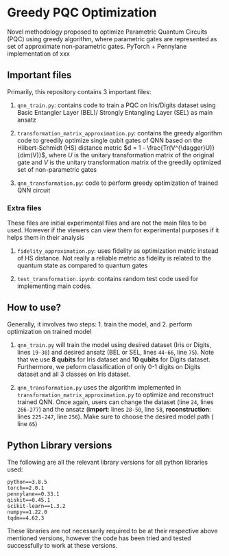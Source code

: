 # Greedy PQC Optimization

Novel methodology proposed to optimize Parametric Quantum Circuits (PQC) using greedy algorithm, where parametric gates are represented as set of approximate non-parametric gates. PyTorch + Pennylane implementation of xxx

## Important files
Primarily, this repository contains 3 important files:

1. ```qnn_train.py```: contains code to train a PQC on Iris/Digits dataset using Basic Entangler Layer (BEL)/ Strongly Entangling Layer (SEL) as main ansatz

2. ```transformation_matrix_approximation.py```: contains the greedy algorithm code to greedily optimize single qubit gates of QNN based on the Hilbert-Schmidt (HS) distance metric $d = 1 - \frac{Tr(V^{\dagger}U)}{dim(V)}$, where $U$ is the unitary transformation matrix of the original gate and $V$ is the unitary transformation matrix of the greedily optimized set of non-parametric gates

3. ```qnn_transformation.py```: code to perform greedy optimization of trained QNN circuit

### Extra files
These files are initial experimental files and are not the main files to be used. However if the viewers can view them for experimental purposes if it helps them in their analysis

1. ```fidelity_approximation.py```: uses fidelity as optimization metric instead of HS distance. Not really a reliable metric as fidelity is related to the quantum state as compared to quantum gates

2. ```test_transformation.ipynb```: contains random test code used for implementing main codes.

## How to use? 
Generally, it involves two steps: 1. train the model, and 2. perform optimization on trained model

1. ```qnn_train.py``` will train the model using desired dataset (Iris or Digits, lines ```19-30```) and desired ansatz (BEL or SEL, lines ```44-66```, line ```75```). Note that we use **8 qubits** for Iris dataset and **10 qubits** for Digits dataset. Furthermore, we peform classification of only 0-1 digits on Digits dataset and all 3 classes on Iris dataset.

2. ```qnn_transformation.py``` uses the algorithm implemented in ```transformation_matrix_approximation.py``` to optimize and reconstruct trained QNN. Once again, users can change the dataset (line ```24```, lines ```266-277```) and the ansatz (**import**: lines ```28-50```, line ```58```, **reconstruction**: lines ```225-247```, line ```256```). Make sure to choose the desired model path ( line ```65```)

## Python Library versions
The following are all the relevant library versions for all python libraries used:

```
python==3.8.5
torch==2.0.1
pennylane==0.33.1
qiskit==0.45.1
scikit-learn==1.3.2
numpy==1.22.0
tqdm==4.62.3
```

These libraries are not necessarily required to be at their respective above mentioned versions, however the code has been tried and tested successfully to work at these versions.